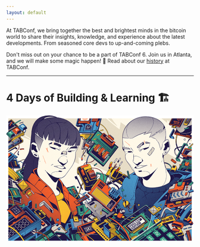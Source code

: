 ```yaml
---
layout: default
---
```




At TABConf, we bring together the best and brightest minds in the bitcoin world to share their insights, knowledge, and experience about the latest developments. From seasoned core devs to up-and-coming plebs.

Don't miss out on your chance to be a part of TABConf 6. Join us in Atlanta, and we will make some magic happen! 🤘
Read about our [history](./history.md) at TABConf. 

*** 

# 4 Days of Building & Learning 🏗️

<a><img src="assets/img/nogood/stickers/NG_TABConf_FullColor_OffWhite.png"></a>
